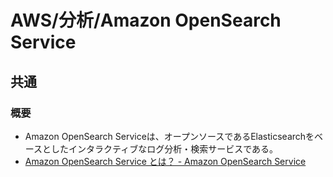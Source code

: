 # AWS/分析/Amazon OpenSearch Service

## 共通

### 概要

- Amazon OpenSearch Serviceは、オープンソースであるElasticsearchをベースとしたインタラクティブなログ分析・検索サービスである。
- [Amazon OpenSearch Service とは？ - Amazon OpenSearch Service](https://docs.aws.amazon.com/ja_jp/opensearch-service/latest/developerguide/what-is.html)
